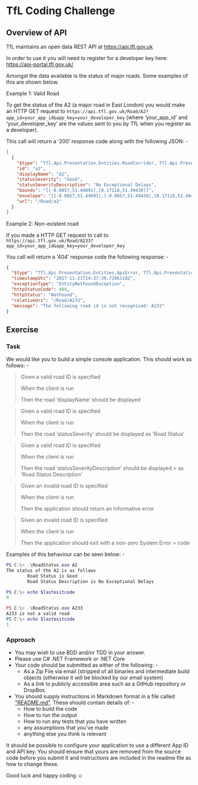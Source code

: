 # TfL Coding Challenge

## Overview of API

TfL maintains an open data REST API at https://api.tfl.gov.uk 

In order to use it you will need to register for a developer key here: https://api-portal.tfl.gov.uk/ 

Amongst the data available is the status of major roads. Some examples of this are shown below.

Example 1: Valid Road 

To get the status of the A2 (a major road in East London) you would make an HTTP GET request to `https://api.tfl.gov.uk/Road/A2?app_id=your_app_id&app_key=your_developer_key`
(where ‘your_app_id’ and ‘your_developer_key’ are the values sent to you by TfL when you register as a developer).

This call will return a ‘200’ response code along with the following JSON: -

``` json
[
  {
    "$type": "Tfl.Api.Presentation.Entities.RoadCorridor, Tfl.Api.Presentation.Entities",
    "id": "a2",
    "displayName": "A2",
    "statusSeverity": "Good",
    "statusSeverityDescription": "No Exceptional Delays",
    "bounds": "[[-0.0857,51.44091],[0.17118,51.49438]]",
    "envelope": "[[-0.0857,51.44091],[-0.0857,51.49438],[0.17118,51.49438],[0.17118,51.44091],[-0.0857,51.44091]]",
    "url": "/Road/a2"
  }
]
```

Example 2: Non-existent road

If you made a HTTP GET request to call to `https://api.tfl.gov.uk/Road/A233?app_id=your_app_id&app_key=your_developer_key`

You call will return a ‘404’ response code the following response: -

``` json
{
  "$type": "Tfl.Api.Presentation.Entities.ApiError, Tfl.Api.Presentation.Entities",
  "timestampUtc": "2017-11-21T14:37:39.7206118Z",
  "exceptionType": "EntityNotFoundException",
  "httpStatusCode": 404,
  "httpStatus": "NotFound",
  "relativeUri": "/Road/A233",
  "message": "The following road id is not recognised: A233"
}
```

## Exercise

### Task

We would like you to build a simple console application. This should work as follows: -


> Given a valid road ID is specified
> 
> When the client is run
> 
> Then the road ‘displayName’ should be displayed

> Given a valid road ID is specified
> 
> When the client is run
> 
> Then the road ‘statusSeverity’ should be displayed as ‘Road Status’

> Given a valid road ID is specified
> 
> When the client is run
> 
> Then the road ‘statusSeverityDescription’ should be displayed > as ‘Road Status Description’

> Given an invalid road ID is specified
> 
> When the client is run
> 
> Then the application should return an informative error

> Given an invalid road ID is specified
> 
> When the client is run
> 
> Then the application should exit with a non-zero System Error > code

Examples of this behaviour can be seen below: - 

``` powershell
PS C:\> .\RoadStatus.exe A2
The status of the A2 is as follows
        Road Status is Good
        Road Status Description is No Exceptional Delays

PS C:\> echo $lastexitcode
0

PS C:\> .\RoadStatus.exe A233
A233 is not a valid road
PS C:\> echo $lastexitcode
1
```

### Approach

* You may wish to use BDD and/or TDD in your answer.
* Please use C# .NET Framework or .NET Core
* Your code should be submitted as either of the following: -
  * As a Zip File via email (stripped of all binaries and intermediate build objects (otherwise it will be blocked by our email system) 
  * As a link to publicly accessible area such as a GitHub repository or DropBox.
* You should supply instructions in Markdown format in a file called ["README.md"](Readme.md). These should contain details of: -
  * How to build the code
  * How to run the output
  * How to run any tests that you have written
  * any assumptions that you’ve made
  * anything else you think is relevant

It should be possible to configure your application to use a different App ID and API key. You should ensure that yours are removed from the source code before you submit it and instructions are included in the readme file as how to change these.

Good luck and happy coding ☺
